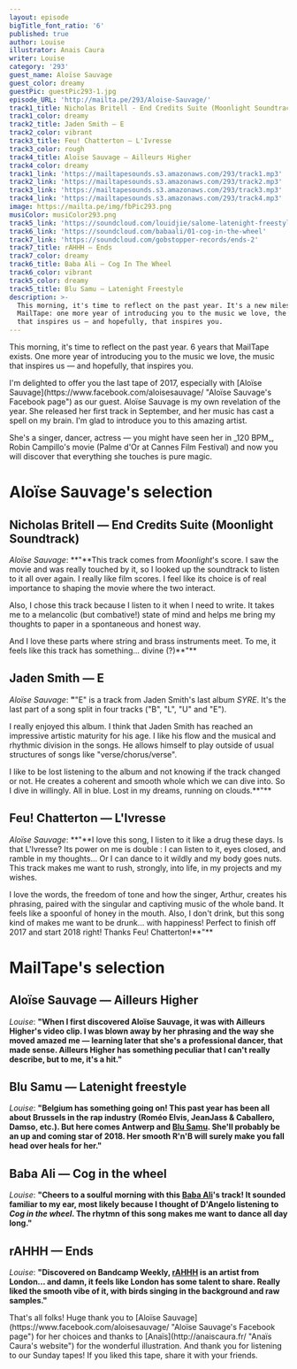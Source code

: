 ```yaml
---
layout: episode
bigTitle_font_ratio: '6'
published: true
author: Louise
illustrator: Anais Caura
writer: Louise
category: '293'
guest_name: Aloïse Sauvage
guest_color: dreamy
guestPic: guestPic293-1.jpg
episode_URL: 'http://mailta.pe/293/Aloise-Sauvage/'
track1_title: Nicholas Britell - End Credits Suite (Moonlight Soundtrack)
track1_color: dreamy
track2_title: Jaden Smith — E
track2_color: vibrant
track3_title: Feu! Chatterton — L'Ivresse
track3_color: rough
track4_title: Aloïse Sauvage — Ailleurs Higher
track4_color: dreamy
track1_link: 'https://mailtapesounds.s3.amazonaws.com/293/track1.mp3'
track2_link: 'https://mailtapesounds.s3.amazonaws.com/293/track2.mp3'
track3_link: 'https://mailtapesounds.s3.amazonaws.com/293/track3.mp3'
track4_link: 'https://mailtapesounds.s3.amazonaws.com/293/track4.mp3'
image: https://mailta.pe/img/fbPic293.png
musiColor: musiColor293.png
track5_link: 'https://soundcloud.com/louidjie/salome-latenight-freestyle'
track6_link: 'https://soundcloud.com/babaali/01-cog-in-the-wheel'
track7_link: 'https://soundcloud.com/gobstopper-records/ends-2'
track7_title: rAHHH — Ends
track7_color: dreamy
track6_title: Baba Ali — Cog In The Wheel
track6_color: vibrant
track5_color: dreamy
track5_title: Blu Samu — Latenight Freestyle
description: >-
  This morning, it's time to reflect on the past year. It's a new milestone for
  MailTape: one more year of introducing you to the music we love, the music
  that inspires us — and hopefully, that inspires you.
---
```

<p id="introduction">This morning, it's time to reflect on the past year. 6 years that MailTape exists. One more year of introducing you to the music we love, the music that inspires us — and hopefully, that inspires you.</p>
<p>I'm delighted to offer you the last tape of 2017, especially with [Aloïse Sauvage](https://www.facebook.com/aloisesauvage/ "Aloïse Sauvage's Facebook page") as our guest. Aloïse Sauvage is my own revelation of the year. She released her first track in September, and her music has cast a spell on my brain. I'm glad to introduce you to this amazing artist.</p>
<p>She's a singer, dancer, actress — you might have seen her in _120 BPM_, Robin Campillo's movie (Palme d'Or at Cannes Film Festival) and now you will discover that everything she touches is pure magic.</p>

# Aloïse Sauvage's selection


## Nicholas Britell — End Credits Suite (Moonlight Soundtrack)
_Aloïse Sauvage_: **"**This track comes from _Moonlight_'s score. I saw the movie and was really touched by it, so I looked up the soundtrack to listen to it all over again. I really like film scores. I feel like its choice is of real importance to shaping the movie where the two interact.
<p>Also, I chose this track because I listen to it when I need to write. It takes me to a melancolic (but combative!) state of mind and helps me bring my thoughts to paper in a spontaneous and honest way.</p>
<p>And I love these parts where string and brass instruments meet. To me, it feels like this track has something... divine (?)**"**</p>

## Jaden Smith — E
_Aloïse Sauvage_: **"**"E" is a track from Jaden Smith's last album _SYRE_. It's the last part of a song split in four tracks ("B", "L", "U" and "E").
<p>I really enjoyed this album. I think that Jaden Smith has reached an impressive artistic maturity for his age. I like his flow and the musical and rhythmic division in the songs. He allows himself to play outside of usual structures of songs like "verse/chorus/verse".</p>
<p>I like to be lost listening to the album and not knowing if the track changed or not. He creates a coherent and smooth whole which we can dive into. So I dive in willingly. All in blue. Lost in my dreams, running on clouds.**"**</p>

## Feu! Chatterton — L'Ivresse
_Aloïse Sauvage_: **"**I love this song, I listen to it like a drug these days. Is that L'Ivresse? Its power on me is double : I can listen to it, eyes closed, and ramble in my thoughts... Or I can dance to it wildly and my body goes nuts. This track makes me want to rush, strongly, into life, in my projects and my wishes.
<p>I love the words, the freedom of tone and how the singer, Arthur, creates his phrasing, paired with the singular and captiving music of the whole band. It feels like a spoonful of honey in the mouth. Also, I don't drink, but this song kind of makes me want to be drunk... with happiness! Perfect to finish off 2017 and start 2018 right! Thanks Feu! Chatterton!**"**</p>


# MailTape's selection

## Aloïse Sauvage — Ailleurs Higher
_Louise_: **"**When I first discovered Aloïse Sauvage, it was with Ailleurs Higher's video clip. I was blown away by her phrasing and the way she moved amazed me — learning later that she's a professional dancer, that made sense. Ailleurs Higher has something peculiar that I can't really describe, but to me, it's a hit.**"**

## Blu Samu — Latenight freestyle
_Louise_: **"**Belgium has something going on! This past year has been all about Brussels in the rap industry (Roméo Elvis, JeanJass & Caballero, Damso, etc.). But here comes Antwerp and [Blu Samu](https://www.facebook.com/BluSamu/ "Blu Samu's Facebook page"). She'll probably be an up and coming star of 2018. Her smooth R'n'B will surely make you fall head over heals for her.**"**

## Baba Ali — Cog in the wheel
_Louise_: **"**Cheers to a soulful morning with this [Baba Ali](https://www.facebook.com/iambabaali/ "Baba Ali's Facebook page")'s track! It sounded familiar to my ear, most likely because I thought of D'Angelo listening to _Cog in the wheel_. The rhytmn of this song makes me want to dance all day long.**"**

## rAHHH — Ends
_Louise_: **"**Discovered on Bandcamp Weekly, [rAHHH](https://www.facebook.com/rAHHHHHHHHHHHHH/ "rAHHH's Facebook page") is an artist from London... and damn, it feels like London has some talent to share. Really liked the smooth vibe of it, with birds singing in the background and raw samples.**"**

<p id="outroduction">That's all folks! Huge thank you to [Aloïse Sauvage](https://www.facebook.com/aloisesauvage/ "Aloïse Sauvage's Facebook page") for her choices and thanks to [Anaïs](http://anaiscaura.fr/ "Anaïs Caura's website") for the wonderful illustration. And thank you for listening to our Sunday tapes! If you liked this tape, share it with your friends.</p>

